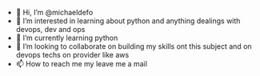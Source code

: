- 👋 Hi, I’m @michaeldefo
- 👀 I’m interested in learning about python and anything dealings with devops, dev and ops
- 🌱 I’m currently learning python
- 💞️ I’m looking to collaborate on building my skills ont this subject and on devops techs on provider like aws 
- 📫 How to reach me my leave me a mail 

<!---
michaeldefo/michaeldefo is a ✨ special ✨ repository because its `README.md` (this file) appears on your GitHub profile.
You can click the Preview link to take a look at your changes.
--->
